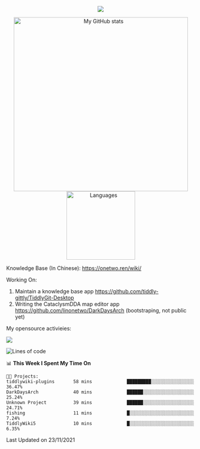 <a href="https://github.com/linonetwo">
    <p align="center">
        <img src="https://github-profile-trophy.vercel.app/?username=linonetwo&column=7&theme=onedark"/>
    </p>
</a>
<a align="center" href="https://github.com/linonetwo">
  <p align="center">
    <img src="https://github-readme-stats.vercel.app/api?username=linonetwo&show_icons=true&count_private=true" alt="My GitHub stats" width="465"/>
    <img src="https://github-readme-stats.vercel.app/api/top-langs/?username=linonetwo&layout=compact&langs_count=10" alt="Languages" height="183">
  </p>
</a>

Knowledge Base (In Chinese): https://onetwo.ren/wiki/

Working On: 

1. Maintain a knowledge base app https://github.com/tiddly-gittly/TiddlyGit-Desktop
1. Writing the CataclysmDDA map editor app https://github.com/linonetwo/DarkDaysArch (bootstraping, not public yet)

My opensource activieies:

![](https://visitor-badge.glitch.me/badge?page_id=linonetwo.linonetwo)

<!--START_SECTION:waka-->
![Lines of code](https://img.shields.io/badge/From%20Hello%20World%20I%27ve%20Written-2.5%20million%20lines%20of%20code-blue)

📊 **This Week I Spent My Time On** 

```text
🐱‍💻 Projects: 
tiddlywiki-plugins       58 mins             █████████░░░░░░░░░░░░░░░░   36.47% 
DarkDaysArch             40 mins             ██████░░░░░░░░░░░░░░░░░░░   25.24% 
Unknown Project          39 mins             ██████░░░░░░░░░░░░░░░░░░░   24.71% 
fishing                  11 mins             █░░░░░░░░░░░░░░░░░░░░░░░░   7.24% 
TiddlyWiki5              10 mins             █░░░░░░░░░░░░░░░░░░░░░░░░   6.35%

```


 Last Updated on 23/11/2021
<!--END_SECTION:waka-->
